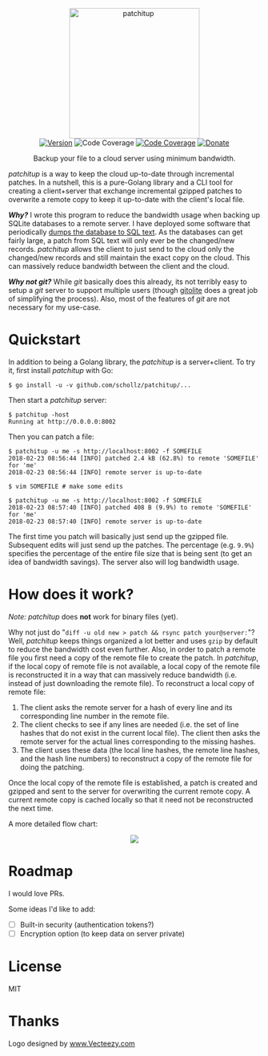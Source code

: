 <p align="center">
<img
    src="https://raw.githubusercontent.com/schollz/patchitup/master/.github/logo.png?token=AGPyE539EM60WRIJo3VVDBASqzozHprrks5amLWtwA%3D%3D"
    width="260px" border="0" alt="patchitup">
<br>
<a href="https://github.com/schollz/patchitup/releases/latest"><img src="https://img.shields.io/badge/version-0.1.0-brightgreen.svg?style=flat-square" alt="Version"></a>
<img src="https://img.shields.io/badge/coverage-75%25-green.svg?style=flat-square" alt="Code Coverage">
<a href="https://godoc.org/github.com/schollz/patchitup/patchitup"><img src="https://img.shields.io/badge/godoc-reference-blue.svg?style=flat-square" alt="Code Coverage"></a>
<a href="https://www.paypal.me/ZackScholl/5.00"><img src="https://img.shields.io/badge/donate-$5-brown.svg?style=flat-square" alt="Donate"></a>
</p>

<p align="center">Backup your file to a cloud server using minimum bandwidth.</p>

*patchitup* is a way to keep the cloud up-to-date through incremental patches. In a nutshell, this is a pure-Golang library and a CLI tool for creating a client+server that exchange incremental gzipped patches to overwrite a remote copy to keep it up-to-date with the client's local file. 

<em><strong>Why?</strong></em> I wrote this program to reduce the bandwidth usage when backing up SQLite databases to a remote server. I have deployed some software that periodically [dumps the database to SQL text](http://www.sqlitetutorial.net/sqlite-dump/). As the databases can get fairly large, a patch from SQL text will only ever be the changed/new records. *patchitup* allows the client to just send to the cloud only the changed/new records and still maintain the exact copy on the cloud.  This can massively reduce bandwidth between the client and the cloud.

<em><strong>Why not git?</strong></em> While *git* basically  does this already, its not terribly easy to setup a *git* server to support multiple users (though [gitolite](https://github.com/sitaramc/gitolite) does a great job of simplifying the process).  Also, most of the features of *git* are not necessary for my use-case.

# Quickstart

In addition to being a Golang library, the *patchitup* is a server+client. To try it, first install *patchitup* with Go:

```
$ go install -u -v github.com/schollz/patchitup/...
```

Then start a *patchitup* server:

```
$ patchitup -host
Running at http://0.0.0.0:8002
```

Then you can patch a file:

```
$ patchitup -u me -s http://localhost:8002 -f SOMEFILE
2018-02-23 08:56:44 [INFO] patched 2.4 kB (62.8%) to remote 'SOMEFILE' for 'me'
2018-02-23 08:56:44 [INFO] remote server is up-to-date

$ vim SOMEFILE # make some edits

$ patchitup -u me -s http://localhost:8002 -f SOMEFILE
2018-02-23 08:57:40 [INFO] patched 408 B (9.9%) to remote 'SOMEFILE' for 'me'
2018-02-23 08:57:40 [INFO] remote server is up-to-date
```

The first time you patch will basically just send up the gzipped file. Subsequent edits will just send up the patches. The percentage (e.g. `9.9%`) specifies the percentage of the entire file size that is being sent (to get an idea of bandwidth savings). The server also will log bandwidth usage.


# How does it work?

_Note:_ *patchitup* does **not** work for binary files (yet).

Why not just do "`diff -u old new > patch && rsync patch your@server:`"? Well, *patchitup* keeps things organized a lot better and uses `gzip` by default to reduce the bandwidth cost even further. Also, in order to patch a remote file you first need a copy of the remote file to create the patch. In *patchitup*, if the local copy of remote file is not available, a local copy of the remote file is reconstructed it in a way that can massively reduce bandwidth (i.e. instead of just downloading the remote file). To reconstruct a local copy of remote file:

1. The client asks the remote server for a hash of every line and its corresponding line number in the remote file. 
2. The client checks to see if any lines are needed (i.e. the set of line hashes that do not exist in the current local file). The client then asks the remote server for the actual lines corresponding to the missing hashes.
3. The client uses these data (the local line hashes, the remote line hashes, and the hash line numbers) to reconstruct a copy of the remote file for doing the patching.

Once the local copy of the remote file is established, a patch is created and gzipped and sent to the server for overwriting the current remote copy. A current remote copy is cached locally so that it need not be reconstructed the next time.

A more detailed flow chart:

<center>
	<img src="https://user-images.githubusercontent.com/6550035/36574282-e0335014-17f9-11e8-92ba-1a474deaae76.png">
</center>

# Roadmap

I would love PRs.

Some ideas I'd like to add:

- [ ] Built-in security (authentication tokens?)
- [ ] Encryption option (to keep data on server private)

# License

MIT

# Thanks

Logo designed by <a rel="nofollow" target="_blank" href="https://www.vecteezy.com">www.Vecteezy.com</a>
